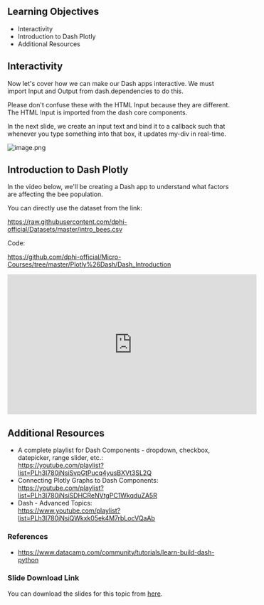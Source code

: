 ## Learning Objectives

* Interactivity
* Introduction to Dash Plotly
* Additional Resources


## Interactivity

Now let's cover how we can make our Dash apps interactive. We must import Input and Output from dash.dependencies to do this.

Please don't confuse these with the HTML Input because they are different. The HTML Input is imported from the dash core components.

In the next slide, we create an input text and bind it to a callback such that whenever you type something into that box, it updates my-div in real-time.






![image.png](https://dphi-live.s3.amazonaws.com/media_uploads/image_fd4d8ae330424fffbad00e5348ca7395.png)








## Introduction to Dash Plotly

In the video below, we'll be creating a Dash app to understand what factors are affecting the bee population.

You can directly use the dataset from the link: 

https://raw.githubusercontent.com/dphi-official/Datasets/master/intro_bees.csv

Code: 

https://github.com/dphi-official/Micro-Courses/tree/master/Plotly%26Dash/Dash_Introduction






<iframe width="560" height="315" src="https://www.youtube.com/embed/hSPmj7mK6ng" title="YouTube video player" frameborder="0" allow="accelerometer; autoplay; clipboard-write; encrypted-media; gyroscope; picture-in-picture" allowfullscreen></iframe>







## Additional Resources
* A complete playlist for Dash Components - dropdown, checkbox, datepicker, range slider, etc.:  
https://youtube.com/playlist?list=PLh3I780jNsiSvpGtPucq4yusBXVt3SL2Q
* Connecting Plotly Graphs to Dash Components:  https://youtube.com/playlist?list=PLh3I780jNsiSDHCReNVtgPC1WkqduZA5R
* Dash - Advanced Topics:  
https://www.youtube.com/playlist?list=PLh3I780jNsiQWkxk05ek4M7rbLocVQaAb

### References
* https://www.datacamp.com/community/tutorials/learn-build-dash-python

### Slide Download Link
You can download the slides for this topic from [here](https://docs.google.com/presentation/d/10JOh048ytryId6KQuo9y0VGh8GoSQZbWb5KOTckaSco/edit?usp=sharing).